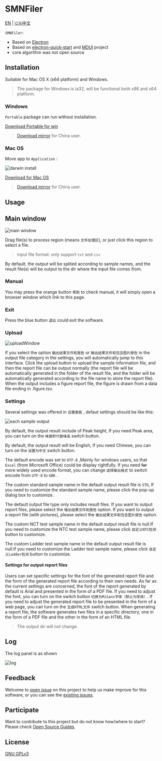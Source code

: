 <!--
 * @Author: 王华锋 huafeng.wang@cubicise.com
 * @Date: 2023-03-01 11:25:23
 * @LastEditors: 王华锋
 * @LastEditTime: 2023-03-01 11:25:25
 * @Description: file content
-->
# SMNFiler

[EN](README.md) | [🇨🇳中文](README.CN.md)

`SMNFiler`:

- Based on [Electron](https://electronjs.org)
- Based on [electron-quick-start](https://github.com/electron/electron-quick-start) and [MDUI](https://github.com/zdhxiong/mdui) project
- core algorithm was not open source

## Installation

Suitable for Mac OS X (x64 platform) and Windows.

> The package for Windows is ia32, will be functional both x86 and x64 platform.

### Windows

`Portable` package can run without installation.

[Download Portable for win](https://github.com/NTLx/SMNFiler/releases/download/v0.5.0/SMNFiler.v0.5.0.Win_Portable.exe)

> [Download mirror](http://cloud.cubicise.com:10081/s/8GRKCowfwqoLji8) for China user.

### Mac OS

Move app to `Application` :

![darwin install](https://cdn.jsdelivr.net/gh/Letmeouted/PicGO/Pic/picture.png)

[Download for Mac OS](https://github.com/NTLx/SMNFiler/releases/download/v0.2.1/SMNFiler.v0.2.1.MacOS.dmg)

> [Download mirror](http://cloud.cubicise.com:10081/s/bxbwwpG6NwkaN76) for China user.

## Usage

## Main window

![main window](https://cdn.jsdelivr.net/gh/Letmeouted/PCPicture/Snipaste_2023-08-18_09-12-32.png)

Drag file(s) to process region (means `文件处理区`), or just click this region to select a file.

> input file format: only support `txt` and `csv`

By default, the output will be splited according to sample names, and the result file(s) will be output to the dir where the input file comes from.

### Manual

You may press the orange button `帮助` to check manual, it will simply open a browser window which link to this page.

### Exit

Press the blue button `退出` could exit the software.

### Upload

![uploadWindow](https://cdn.jsdelivr.net/gh/Letmeouted/PCPicture/Snipaste_2023-08-18_09-12-43.png)

If you select the option `输出结果文件和报告` or `输出结果文件和包含图片报告` in the output file category in the settings, you will automatically jump to this interface. Click the upload button to upload the sample information file, and then the report file can be output normally (the report file will be automatically generated in the folder of the result file, and the folder will be automatically generated according to the file name to store the report file). When the output includes a figure report file, the figure is drawn from a data file ending in .figure.tsv.

### Settings

Several settings was offered in `设置面板` , defaut settings should be like this:

![each sample output](https://cdn.jsdelivr.net/gh/Letmeouted/PCPicture/Snipaste_2023-08-18_09-12-52.png)

By default, the output result include of Peak height, If you need Peak area, you can turn on the `峰面积代替峰高` switch button.

By default, the output result will be English, If you need Chinese, you can turn on the `设置为中文` switch button.

The default encode was set to `UTF-8` ,Mainly for windows users, so that `Excel` (from Microsoft Office) could be display rightfully. If you need ~~far~~ more widely used encode format, you can change `选择输出格式` to switch encode from `UTF-8` to `GBK` .

The custom standard sample name in the default output result file is `STD`, If you need to customize the standard sample name, please click the pop-up dialog box to customize.

The default output file type only includes result files. If you want to output report files, please select the `输出结果文件和报告` option. If you want to output a report file (with pictures), please select the `输出结果文件和包含图片报告` option.

The custom NCT test sample name in the default output result file is null.If you need to customize the NTC test sample name, please click `自定义NTC检测` button to customize.

The custom Ladder test sample name in the default output result file is null.If you need to customize the Ladder test sample name, please click `自定义Ladder检测` button to customize.

#### Settings for output report files

Users can set specific settings for the font of the generated report file and the form of the generated report file according to their own needs. As far as the current settings are concerned, the font of the report generated by default is Arial and presented in the form of a PDF file. If you need to adjust the font, you can turn on the switch button `切换为MiSans字体（默认为宋体）`. If you need to adjust the generated report file to be presented in the form of a web page, you can turn on the `生成HTML文件` switch button. When generating a report file, the software generates two files in a specific directory, one in the form of a PDF file and the other in the form of an HTML file.

> The output dir will not change.

## Log

The log panel is as shown

![log](https://cdn.jsdelivr.net/gh/Letmeouted/PCPicture/Snipaste_2023-08-18_09-13-01.png)

## Feedback

Welcome to [open issue](https://github.com/NTLx/SMNFiler/issues/new/choose) on this project to help us make improve for this software, or you can see the [existing issues](https://github.com/NTLx/SMNFiler/issues).

## Participate

Want to contribute to this project but do not know how/where to start? Please check [Open Source Guides](https://opensource.guide/).

## License

[GNU GPLv3](LICENSE.md)
